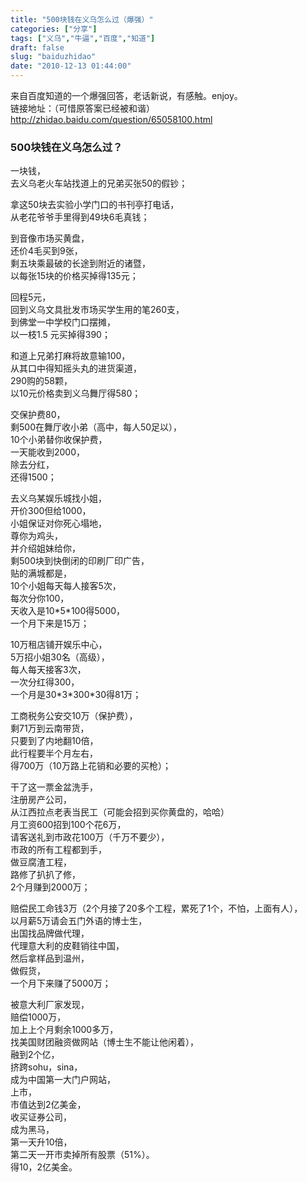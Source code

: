 ```yaml
---
title: "500块钱在义乌怎么过（爆强）"
categories: ["分享"]
tags: ["义乌","牛逼","百度","知道"]
draft: false
slug: "baiduzhidao"
date: "2010-12-13 01:44:00"
---
```


<p>来自百度知道的一个爆强回答，老话新说，有感触。enjoy。<br />
 链接地址：（可惜原答案已经被和谐）<a href="http://zhidao.baidu.com/question/65058100.html" target="_blank">http://zhidao.baidu.com/question/65058100.html</a></p>
<h3>500块钱在义乌怎么过？</h3>
<p>一块钱，<br />
去义乌老火车站找道上的兄弟买张50的假钞；</p>
<p>
 拿这50块去实验小学门口的书刊亭打电话，<br />
从老花爷爷手里得到49块6毛真钱；</p>
<p>
 到音像市场买黄盘，<br />
还价4毛买到9张，<br />
剩五块乘最破的长途到附近的诸暨，<br />
以每张15块的价格买掉得135元；</p>
<p>
 回程5元，<br />
回到义乌文具批发市场买学生用的笔260支，<br />
到佛堂一中学校门口摆摊，<br />
以一枝1.5 元买掉得390；</p>
<p>
 和道上兄弟打麻将故意输100，<br />
从其口中得知摇头丸的进货渠道，<br />
290购的58颗，<br />
以10元价格卖到义乌舞厅得580；</p>
<p>
 交保护费80，<br />
剩500在舞厅收小弟（高中，每人50足以），<br />
10个小弟替你收保护费，<br />
一天能收到2000，<br />
除去分红，<br />
还得1500；</p>
<p>
 去义乌某娱乐城找小姐，<br />
开价300但给1000，<br />
小姐保证对你死心塌地，<br />
尊你为鸡头，<br />
并介绍姐妹给你，<br />
剩500块到快倒闭的印刷厂印广告，<br />
贴的满城都是，<br />
10个小姐每天每人接客5次，<br />
每次分你100，<br />
天收入是10*5*100得5000，<br />
一个月下来是15万；</p>
<p>
 10万租店铺开娱乐中心，<br />
5万招小姐30名（高级），<br />
每人每天接客3次，<br />
一次分红得300，<br />
一个月是30*3*300*30得81万；</p>
<p>
 工商税务公安交10万（保护费），<br />
剩71万到云南带货，<br />
只要到了内地翻10倍，<br />
此行程要半个月左右，<br />
得700万（10万路上花销和必要的买枪）；</p>
<p>
 干了这一票金盆洗手，<br />
注册房产公司，<br />
从江西拉点老表当民工（可能会招到买你黄盘的，哈哈）<br />
月工资600招到100个花6万，<br />
请客送礼到市政花100万（千万不要少），<br />
市政的所有工程都到手，<br />
做豆腐渣工程，<br />
路修了扒扒了修，<br />
2个月赚到2000万；</p>
<p>
 赔偿民工命钱3万（2个月接了20多个工程，累死了1个，不怕，上面有人），<br />
以月薪5万请会五门外语的博士生，<br />
出国找品牌做代理，<br />
代理意大利的皮鞋销往中国，<br />
然后拿样品到温州，<br />
做假货，<br />
一个月下来赚了5000万；</p>
<p>
 被意大利厂家发现，<br />
赔偿1000万，<br />
加上上个月剩余1000多万，<br />
找美国财团融资做网站（博士生不能让他闲着），<br />
融到2个亿，<br />
挤跨sohu，sina，<br />
成为中国第一大门户网站，<br />
上市，<br />
市值达到2亿美金，<br />
收买证券公司，<br />
成为黑马，<br />
第一天升10倍，<br />
第二天一开市卖掉所有股票（51%）。<br />
得10，2亿美金。</p>
